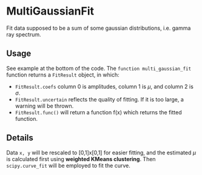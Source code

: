 # MultiGaussianFit

Fit data supposed to be a sum of some gaussian distributions, i.e. gamma ray spectrum.

## Usage

See example at the bottom of the code. The `function multi_gaussian_fit` function returns a `FitResult` object, in which:
- `FitResult.coefs` column 0 is amplitudes, column 1 is $\mu$, and column 2 is $\sigma$.
- `FitResult.uncertain` reflects the quality of fitting. If it is too large, a warning will be thrown.
- `FitResult.func()` will return a function f(x) which returns the fitted function.

## Details

Data `x, y` will be rescaled to [0,1]x[0,1] for easier fitting, and the estimated $\mu$ is calculated first using **weighted KMeans clustering**. Then `scipy.curve_fit` will be employed to fit the curve.

